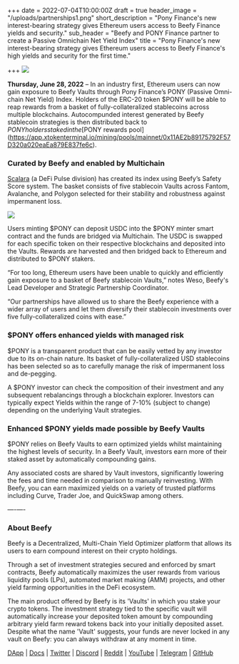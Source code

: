 +++
date = 2022-07-04T10:00:00Z
draft = true
header_image = "/uploads/partnerships1.png"
short_description = "Pony Finance's new interest-bearing strategy gives Ethereum users access to Beefy Finance yields and security."
sub_header = "Beefy and PONY Finance partner to create a Passive Omnichain Net Yield Index"
title = "Pony Finance's new interest-bearing strategy gives Ethereum users access to Beefy Finance's high yields and security for the first time."

+++
![](/uploads/pony-index.png)

**Thursday, June 28, 2022** – In an industry first, Ethereum users can now gain exposure to Beefy Vaults through Pony Finance’s PONY (Passive Omni-chain Net Yield) Index. Holders of the ERC-20 token $PONY will be able to reap rewards from a basket of fully-collateralized stablecoins across multiple blockchains. Autocompunded interest generated by Beefy stablecoin strategies is then distributed back to $PONY holders staked in the [$PONY rewards pool](https://app.xtokenterminal.io/mining/pools/mainnet/0x11AE2b89175792F57D320a020eaEa879E837fe6c).

### Curated by Beefy and enabled by Multichain

[Scalara](https://www.scalara.xyz/) (a DeFi Pulse division) has created its index using Beefy’s Safety Score system. The basket consists of five stablecoin Vaults across Fantom, Avalanche, and Polygon selected for their stability and robustness against impermanent loss.

![](/uploads/requires_.png)

Users minting $PONY can deposit USDC into the $PONY minter smart contract and the funds are bridged via Multichain. The USDC is swapped for each specific token on their respective blockchains and deposited into the Vaults. Rewards are harvested and then bridged back to Ethereum and distributed to $PONY stakers.

“For too long, Ethereum users have been unable to quickly and efficiently gain exposure to a basket of Beefy stablecoin Vaults,” notes Weso, Beefy's Lead Developer and Strategic Partnership Coordinator.

“Our partnerships have allowed us to share the Beefy experience with a wider array of users and let them diversify their stablecoin investments over five fully-collateralized coins with ease.”

### $PONY offers enhanced yields with managed risk

$PONY is a transparent product that can be easily vetted by any investor due to its on-chain nature. Its basket of fully-collateralized USD stablecoins has been selected so as to carefully manage the risk of impermanent loss and de-pegging.

A $PONY investor can check the composition of their investment and any subsequent rebalancings through a blockchain explorer. Investors can typically expect Yields within the range of 7-10% (subject to change) depending on the underlying Vault strategies.

### Enhanced $PONY yields made possible by Beefy Vaults

$PONY relies on Beefy Vaults to earn optimized yields whilst maintaining the highest levels of security. In a Beefy Vault, investors earn more of their staked asset by automatically compounding gains.

Any associated costs are shared by Vault investors, significantly lowering the fees and time needed in comparison to manually reinvesting. With Beefy, you can earn maximized yields on a variety of trusted platforms including Curve, Trader Joe, and QuickSwap among others.

—-—-

### About Beefy

Beefy is a Decentralized, Multi-Chain Yield Optimizer platform that allows its users to earn compound interest on their crypto holdings.

Through a set of investment strategies secured and enforced by smart contracts, Beefy automatically maximizes the user rewards from various liquidity pools (LPs),‌ ‌automated market making (AMM) projects,‌ ‌and‌ ‌other yield‌ farming ‌opportunities in the DeFi ecosystem.

The main product offered by Beefy is its 'Vaults' in which you stake your crypto tokens. The investment strategy tied to the specific vault will automatically increase your deposited token amount by compounding arbitrary yield farm reward tokens back into your initially deposited asset. Despite what the name 'Vault' suggests, your funds are never locked in any vault on Beefy: you can always withdraw at any moment in time.

[DApp](https://www.beefy.finance/) | [Docs](https://docs.beefy.finance/beefyfinance/) | [Twitter](https://twitter.com/beefyfinance) | [Discord](https://discord.com/invite/beefyfinance) | [Reddit](https://www.reddit.com/r/BeefyFinanceBIFI/) | [YouTube](https://www.youtube.com/c/beefyfinance) | [Telegram](https://t.me/beefyfinance) | [GitHub](https://github.com/beefyfinance)